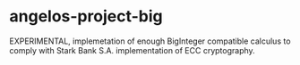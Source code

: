 # angelos-project-big
EXPERIMENTAL, implemetation of enough BigInteger 
compatible calculus to comply with Stark Bank S.A. 
implementation of ECC cryptography.
